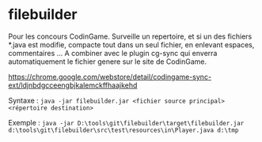 # filebuilder

Pour les concours CodinGame.
Surveille un repertoire, et si un des fichiers *.java est modifie, compacte tout dans un seul fichier, en enlevant espaces, commentaires ...
A combiner avec le plugin cg-sync qui enverra automatiquement le fichier genere sur le site de CodinGame.

https://chrome.google.com/webstore/detail/codingame-sync-ext/ldjnbdgcceengbjkalemckffhaajkehd

Syntaxe : 
`java -jar filebuilder.jar <fichier source principal> <répertoire destination>`

Exemple : 
`java -jar D:\tools\git\filebuilder\target\filebuilder.jar d:\tools\git\filebuilder\src\test\resources\in\Player.java d:\tmp`
